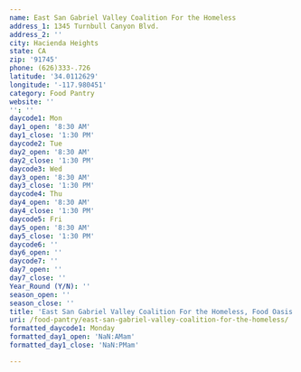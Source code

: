 ```yaml
---
name: East San Gabriel Valley Coalition For the Homeless
address_1: 1345 Turnbull Canyon Blvd.
address_2: ''
city: Hacienda Heights
state: CA
zip: '91745'
phone: (626)333-.726
latitude: '34.0112629'
longitude: '-117.980451'
category: Food Pantry
website: ''
'': ''
daycode1: Mon
day1_open: '8:30 AM'
day1_close: '1:30 PM'
daycode2: Tue
day2_open: '8:30 AM'
day2_close: '1:30 PM'
daycode3: Wed
day3_open: '8:30 AM'
day3_close: '1:30 PM'
daycode4: Thu
day4_open: '8:30 AM'
day4_close: '1:30 PM'
daycode5: Fri
day5_open: '8:30 AM'
day5_close: '1:30 PM'
daycode6: ''
day6_open: ''
daycode7: ''
day7_open: ''
day7_close: ''
Year_Round (Y/N): ''
season_open: ''
season_close: ''
title: 'East San Gabriel Valley Coalition For the Homeless, Food Oasis Los Angeles'
uri: /food-pantry/east-san-gabriel-valley-coalition-for-the-homeless/
formatted_daycode1: Monday
formatted_day1_open: 'NaN:AMam'
formatted_day1_close: 'NaN:PMam'

---
```

